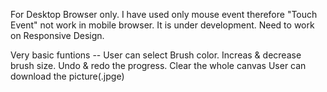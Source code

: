For Desktop Browser only. I have used only mouse event therefore "Touch Event" not work in mobile browser.
It is under development. Need to work on Responsive Design.

Very basic funtions --
  User can select Brush color.
  Increas & decrease brush size.
  Undo & redo the progress.
  Clear the whole canvas
  User can download the picture(.jpge)
